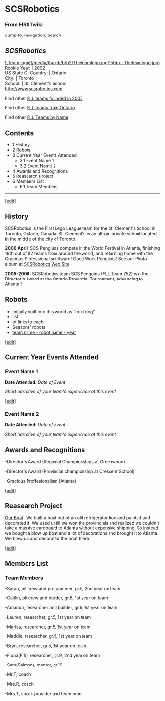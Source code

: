 # SCSRobotics

### From FIRSTwiki

Jump to: navigation, search

_SCSRobotics_  
---  
[![Team logo](/media/thumb/b/b2/Theteamlogo.jpg/150px-
Theteamlogo.jpg)](/index.php/Image:Theteamlogo.jpg "Team logo" )  
Rookie Year: | 2002  
US State Or Country: | Ontario  
City: | Toronto  
School: | St. Clement's School  
<http://www.scsrobotics.com>  
  
Find other [FLL teams founded in
2002](/index.php/Category:FLL_teams_founded_in_2002 "Category:FLL teams
founded in 2002" )

Find other [FLL teams from Ontario](/index.php/Category:FLL_teams_from_Ontario
"Category:FLL teams from Ontario" )

Find other [FLL Teams by Name](/index.php/Category:FLL_teams "Category:FLL
teams" )

  

  

## Contents

  * 1 History
  * 2 Robots
  * 3 Current Year Events Attended
    * 3.1 Event Name 1
    * 3.2 Event Name 2
  * 4 Awards and Recognitions
  * 5 Reasearch Project
  * 6 Members List
    * 6.1 Team Members  
---  
  
[[edit](/index.php?title=SCSRobotics&action=edit&section=1 "Edit section:
History" )]

## History

SCSRobotics is the First Lego League team for the St. Clement's School in
Toronto, Ontario, Canada. St. Clement's is an all-girl private school located
in the middle of the city of Toronto.

**2006 April:** SCS Pengiuns compete in the World Festival in Atlanta, finishing 19th out of 82 teams from around the world, and returning home with the Gracious Professionalism Award! Good Work Pengiuns! See our Photo album at [SCSRobotics Web Site](http://www.scsrobotics.com "http://www.scsrobotics.com" )

**2005-2006:** SCSRobotics team SCS Penguins (FLL Team 752) win the Director's Award at the Ontario Provincial Tournament, advancing to Atlanta!! 


## Robots

  * Initially built into this world as "cool dog" 
  * list 
  * of links to each 
  * Seasons' robots 
  * [team name - robot name - year](/index.php?title=FIRSTwiki:FLL_robot_page_format&action=edit "FIRSTwiki:FLL robot page format" )

[[edit](/index.php?title=SCSRobotics&action=edit&section=3 "Edit section:
Current Year Events Attended" )]

## Current Year Events Attended


### Event Name 1

**Date Attended:** _Date of Event_

_Short narrative of your team's experience at this event_

[[edit](/index.php?title=SCSRobotics&action=edit&section=5 "Edit section:
Event Name 2" )]

### Event Name 2

**Date Attended:** _Date of Event_

_Short narrative of your team's experience at this event_

  


## Awards and Recognitions

-Director's Award (Regional Championships at Greenwood) 

-Director's Award (Provincial championship at Crescent School) 

-Gracious Proffesionalism (Atlanta) 

[[edit](/index.php?title=SCSRobotics&action=edit&section=7 "Edit section:
Reasearch Project" )]

## Reasearch Project

[Our Boat](/index.php?title=Our_Boat&action=edit "Our Boat" )\- We built a
boat out of an old refrigerator box and painted and decorated it. We used
untill we won the provincials and realized we couldn't take a massive
cardboard to Atlanta without expensive shipping. So instead we bought a blow
up boat and a lot of decorations and brought it to Atlanta. We blew up and
decorated the boat there.

[[edit](/index.php?title=SCSRobotics&action=edit&section=8 "Edit section:
Members List" )]

## Members List


### Team Members

-Sarah, pit crew and programmer, gr.6, 2nd year on team 

-Caitlin, pit crew and builder, gr.6, 1st year on team 

-Amanda, researcher and builder, gr.6, 1st year on team 

-Lauren, researcher, gr.5, 1st year on team 

-Marisa, researcher, gr.5, 1st year on team 

-Maddie, researcher, gr.5, 1st year on team 

-Bryn, researcher, gr.5, 1st year on team 

-Fiona(Fifi), researcher, gr.9, 2nd year on team 

-Sam(Salmon), mentor, gr.10 

-Mr.T, coach 

-Mrs.R, coach 

-Mrs.T, snack provider and team mom 

